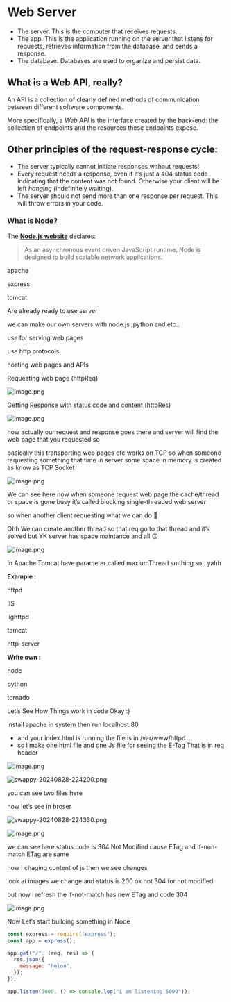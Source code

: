 # Web Server

- The server. This is the computer that receives requests.
- The app. This is the application running on the server that listens for requests, retrieves information from the database, and sends a response.
- The database. Databases are used to organize and persist data.

## **What is a Web API, really?**

An API is a collection of clearly defined methods of communication between different software components.

More specifically, a *Web API* is the interface created by the back-end: the collection of endpoints and the resources these endpoints expose.

## **Other principles of the request-response cycle:**

- The server typically cannot initiate responses without requests!
- Every request needs a response, even if it’s just a 404 status code indicating that the content was not found. Otherwise your client will be left *hanging* (indefinitely waiting).
- The server should not send more than one response per request. This will throw errors in your code.

### [**What is Node?**](https://www.theodinproject.com/lessons/nodejs-introduction-what-is-nodejs#what-is-node)

The [**Node.js website**](https://nodejs.org/en/about/) declares:

> As an asynchronous event driven JavaScript runtime, Node is designed to build scalable network applications.

apache

express

tomcat

Are already ready to use server

we can make our own servers with node.js ,python and etc..

use for serving web pages

use http protocols

hosting web pages and APIs

Requesting web page (httpReq)

![image.png](./images/image.png)

Getting Response with status code and content (httpRes)

![image.png](<./images/image%20(1).png>)

how actually our request and response goes there and server will find the web page that you requested so

basically this transporting web pages ofc works on TCP so when someone requesting something that time in server some space in memory is created as know as TCP Socket

![image.png](<./images/image%20(2).png>)

We can see here now when someone request web page the cache/thread or space is gone busy it’s called blocking single-threaded web server

so when another client requesting what we can do 🤔

Ohh We can create another thread so that req go to that thread and it’s solved but YK server has space maintance and all 🙃

![image.png](<./images/image%20(3).png>)

In Apache Tomcat have parameter called maxiumThread smthing so.. yahh

**Example :**

httpd

IIS

lighttpd

tomcat

http-server

**Write own :**

node

python

tornado

Let’s See How Things work in code Okay :)

install apache in system then run localhost:80

- and your index.html is running the file is in /var/www/httpd …
- so i make one html file and one Js file for seeing the E-Tag That is in req header

![image.png](<./images/image%20(4).png>)

![swappy-20240828-224200.png](./images/swappy-20240828-224200.png)

you can see two files here

now let’s see in broser

![swappy-20240828-224330.png](./images/swappy-20240828-224330.png)

![image.png](<./images/image%20(5).png>)

we can see here status code is 304 Not Modified cause ETag and If-non-match ETag are same

now i chaging content of js then we see changes

look at images we change and status is 200 ok not 304 for not modified

but now i refresh the if-not-match has new ETag and code 304

![image.png](<./images/image%20(6).png>)

Now Let’s start building something in Node

```jsx
const express = require("express");
const app = express();

app.get("/", (req, res) => {
  res.json({
    message: "heloo",
  });
});

app.listen(5000, () => console.log("i am listening 5000"));
```
